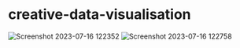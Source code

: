 # creative-data-visualisation


![Screenshot 2023-07-16 122352](https://github.com/emjakobsen1/creative-data-visualisation/assets/98593540/8cdd8d92-867f-47bf-90cb-c66f02f3bd0a)
![Screenshot 2023-07-16 122758](https://github.com/emjakobsen1/creative-data-visualisation/assets/98593540/ac4821ce-43bc-4864-996f-8844a4f1aace)
